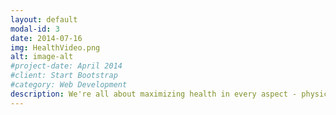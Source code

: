```yaml
---
layout: default
modal-id: 3
date: 2014-07-16
img: HealthVideo.png
alt: image-alt
#project-date: April 2014
#client: Start Bootstrap
#category: Web Development
description: We're all about maximizing health in every aspect - physical, mental, social, and spiritual! 🌟 Elevate your lifestyle and boost your well-being with our expert-reviewed recommendations. We dive into the realms of Natural Sciences, Ayurveda, Agama, Vedanta, curated scientific insights, follower experiences, and the principles of Jainopathy! 📚 Let's explore the secrets of a holistic life together. 🌈
---
```

